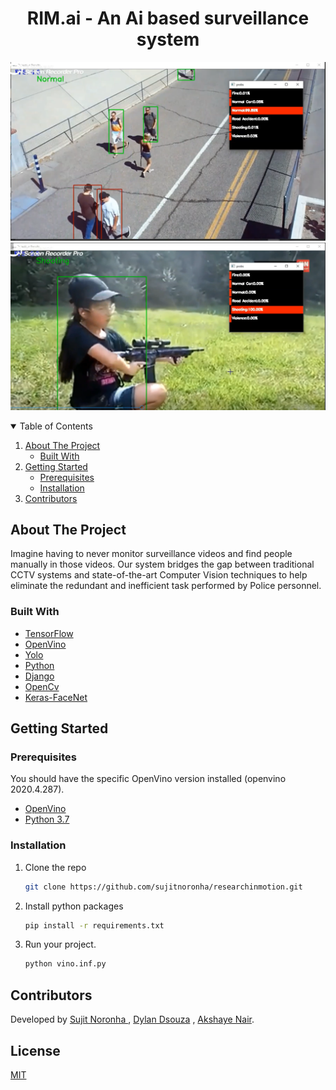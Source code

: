 <p align="center">
  <h1 align="center">RIM.ai - An Ai based surveillance system</h1>
</p>

<p align="center">
  <img src="https://github.com/sujitnoronha/researchinmotion/blob/master/images/demo_vid.png?raw=true" max-width="800px" alt="normal"><br>
  <img src="https://github.com/sujitnoronha/researchinmotion/blob/master/images/demo_vid2.png?raw=true" max-width="800px" alt="shooting">
</p>

<!-- TABLE OF CONTENTS -->
<details open="open">
  <summary>Table of Contents</summary>
  <ol>
    <li>
      <a href="#about-the-project">About The Project</a>
      <ul>
        <li><a href="#built-with">Built With</a></li>
      </ul>
    </li>
    <li>
      <a href="#getting-started">Getting Started</a>
      <ul>
        <li><a href="#prerequisites">Prerequisites</a></li>
        <li><a href="#installation">Installation</a></li>
      </ul>
    </li>
    <li>
      <a href="#getting-started">Contributors</a>
    </li>
  </ol>
</details>

## About The Project


Imagine having to never monitor surveillance videos and find people manually in those videos. Our system bridges the gap between traditional CCTV systems and state-of-the-art Computer Vision techniques to help eliminate the redundant and inefficient task performed by Police personnel. 
</br>



### Built With

* [TensorFlow](https://www.tensorflow.org/)
* [OpenVino](https://docs.openvinotoolkit.org/latest/index.html)
* [Yolo](https://pjreddie.com/darknet/yolo/)
* [Python](https://www.python.org/)
* [Django](https://www.djangoproject.com/)
* [OpenCv](https://pypi.org/project/opencv-python/)
* [Keras-FaceNet](https://github.com/nyoki-mtl/keras-facenet)


## Getting Started

### Prerequisites
You should have the specific OpenVino version installed (openvino 2020.4.287).
* [OpenVino](https://docs.openvinotoolkit.org/2020.4/index.html)
* [Python 3.7](https://www.python.org/downloads/release/python-370/)


### Installation

1. Clone the repo
   ```sh
   git clone https://github.com/sujitnoronha/researchinmotion.git
   ```
3. Install python packages
   ```sh
   pip install -r requirements.txt
   ```
4. Run your project.
   ```sh
   python vino.inf.py
   ```


## Contributors
Developed by <a href="https://github.com/sujitnoronha">Sujit Noronha </a> , <a href="https://github.com/dylandsouza00"> Dylan Dsouza</a> , <a href="https://github.com/akshaye27">Akshaye Nair</a>.

## License
[MIT](https://choosealicense.com/licenses/mit/)